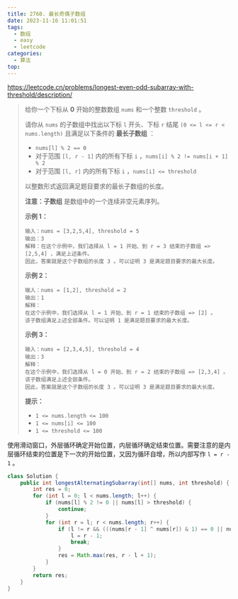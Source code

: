 ```yaml
---
title: 2760. 最长奇偶子数组
date: 2023-11-16 11:01:51
tags:
  - 数组
  - easy
  - leetcode
categories:
  - 算法
top:
---
```


https://leetcode.cn/problems/longest-even-odd-subarray-with-threshold/description/

<!-- more -->

> 给你一个下标从 **0** 开始的整数数组 `nums` 和一个整数 `threshold` 。
>
> 请你从 `nums` 的子数组中找出以下标 `l` 开头、下标 `r` 结尾 `(0 <= l <= r < nums.length)` 且满足以下条件的 **最长子数组** ：
>
> - `nums[l] % 2 == 0`
> - 对于范围 `[l, r - 1]` 内的所有下标 `i` ，`nums[i] % 2 != nums[i + 1] % 2`
> - 对于范围 `[l, r]` 内的所有下标 `i` ，`nums[i] <= threshold`
>
> 以整数形式返回满足题目要求的最长子数组的长度。
>
> **注意：子数组** 是数组中的一个连续非空元素序列。
>
>  
>
> **示例 1：**
>
> ```
> 输入：nums = [3,2,5,4], threshold = 5
> 输出：3
> 解释：在这个示例中，我们选择从 l = 1 开始、到 r = 3 结束的子数组 => [2,5,4] ，满足上述条件。
> 因此，答案就是这个子数组的长度 3 。可以证明 3 是满足题目要求的最大长度。
> ```
>
> **示例 2：**
>
> ```
> 输入：nums = [1,2], threshold = 2
> 输出：1
> 解释：
> 在这个示例中，我们选择从 l = 1 开始、到 r = 1 结束的子数组 => [2] 。
> 该子数组满足上述全部条件。可以证明 1 是满足题目要求的最大长度。
> ```
>
> **示例 3：**
>
> ```
> 输入：nums = [2,3,4,5], threshold = 4
> 输出：3
> 解释：
> 在这个示例中，我们选择从 l = 0 开始、到 r = 2 结束的子数组 => [2,3,4] 。 
> 该子数组满足上述全部条件。
> 因此，答案就是这个子数组的长度 3 。可以证明 3 是满足题目要求的最大长度。
> ```
>
>  
>
> **提示：**
>
> - `1 <= nums.length <= 100 `
> - `1 <= nums[i] <= 100 `
> - `1 <= threshold <= 100`

使用滑动窗口，外层循环确定开始位置，内层循环确定结束位置。需要注意的是内层循环结束的位置是下一次的开始位置，又因为循环自增，所以内部写作 `l = r - 1` 。

```java
class Solution {
    public int longestAlternatingSubarray(int[] nums, int threshold) {
        int res = 0;
        for (int l = 0; l < nums.length; l++) {
            if (nums[l] % 2 != 0 || nums[l] > threshold) {
                continue;
            }
            for (int r = l; r < nums.length; r++) {
                if (l != r && (((nums[r - 1] ^ nums[r]) & 1) == 0 || nums[r] > threshold)) {
                    l = r - 1;
                    break;
                }
                res = Math.max(res, r - l + 1);
            }
        }
        return res;
    }
}
```

